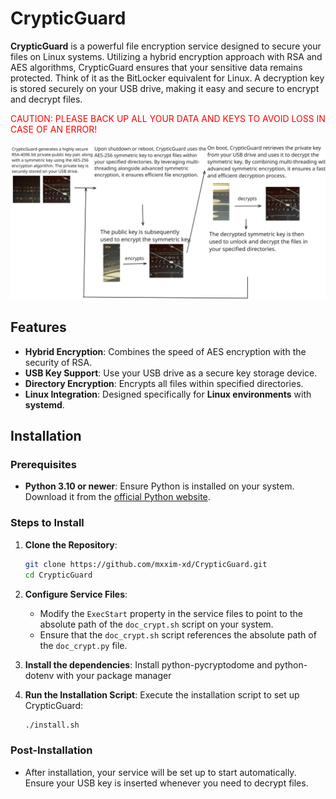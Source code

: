 # CrypticGuard

**CrypticGuard** is a powerful file encryption service designed to secure your files on Linux systems. Utilizing a hybrid encryption approach with RSA and AES algorithms, CrypticGuard ensures that your sensitive data remains protected. Think of it as the BitLocker equivalent for Linux. A decryption key is stored securely on your USB drive, making it easy and secure to encrypt and decrypt files.

<span style="color:red">CAUTION: PLEASE BACK UP ALL YOUR DATA AND KEYS TO AVOID LOSS IN CASE OF AN ERROR!</span>

<img src="CrypticGuard Logic Light.svg" alt="Description of the SVG"/>

## Features

- **Hybrid Encryption**: Combines the speed of AES encryption with the security of RSA.
- **USB Key Support**: Use your USB drive as a secure key storage device.
- **Directory Encryption**: Encrypts all files within specified directories.
- **Linux Integration**: Designed specifically for **Linux environments** with **systemd**.

## Installation

### Prerequisites

- **Python 3.10 or newer**: Ensure Python is installed on your system. Download it from the [official Python website](https://www.python.org/).

### Steps to Install

1. **Clone the Repository**:

   ```bash
   git clone https://github.com/mxxim-xd/CrypticGuard.git
   cd CrypticGuard
   ```

2. **Configure Service Files**:

   - Modify the `ExecStart` property in the service files to point to the absolute path of the `doc_crypt.sh` script on your system.
   - Ensure that the `doc_crypt.sh` script references the absolute path of the `doc_crypt.py` file.

3. **Install the dependencies**:
   Install python-pycryptodome and python-dotenv with your package manager

4. **Run the Installation Script**:
   Execute the installation script to set up CrypticGuard:
   ```bash
   ./install.sh
   ```

### Post-Installation

- After installation, your service will be set up to start automatically. Ensure your USB key is inserted whenever you need to decrypt files.
